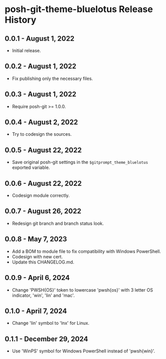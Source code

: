 # posh-git-theme-bluelotus Release History

## 0.0.1 - August 1, 2022

- Initial release.

## 0.0.2 - August 1, 2022

- Fix publishing only the necessary files.

## 0.0.3 - August 1, 2022

- Require posh-git >= 1.0.0.

## 0.0.4 - August 2, 2022

- Try to codesign the sources.

## 0.0.5 - August 22, 2022

- Save original posh-git settings in the `$gitprompt_theme_bluelotus` exported
  variable.

## 0.0.6 - August 22, 2022

- Codesign module correctly.

## 0.0.7 - August 26, 2022

- Redesign git branch and branch status look.

## 0.0.8 - May 7, 2023

- Add a BOM to module file to fix compatibility with Windows PowerShell.
- Codesign with new cert.
- Update this CHANGELOG.md.

## 0.0.9 - April 6, 2024

- Change 'PWSH{OS}' token to lowercase 'pwsh{os}' with 3 letter OS indicator,
  'win', 'lin' and 'mac'.

## 0.1.0 - April 7, 2024

- Change 'lin' symbol to 'lnx' for Linux.

## 0.1.1 - December 29, 2024

- Use 'WinPS' symbol for Windows PowerShell instead of 'pwsh{win}'.
